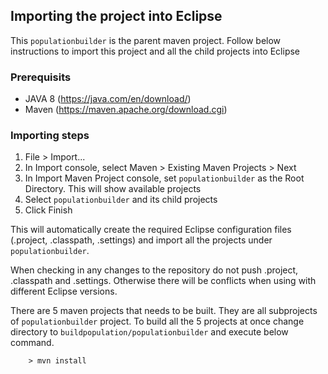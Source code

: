 ## Importing the project into Eclipse

This `populationbuilder` is the parent maven project. Follow below instructions to import this project and all the child projects into Eclipse

### Prerequisits
* JAVA 8 (https://java.com/en/download/)
* Maven (https://maven.apache.org/download.cgi)

### Importing steps
   1. File > Import...
   2. In Import console, select Maven > Existing Maven Projects > Next
   3. In Import Maven Project console, set `populationbuilder` as the Root Directory. This will show available projects
   4. Select `populationbuilder` and its child projects
   5. Click Finish
  
This will automatically create the required Eclipse configuration files (.project, .classpath, .settings) and import all the projects under `populationbuilder`.

When checking in any changes to the repository do not push .project, .classpath and .settings. Otherwise there will be conflicts when using with different Eclipse versions.

There are 5 maven projects that needs to be built. They are all subprojects of `populationbuilder` project. To build all the 5 projects at once change directory to `buildpopulation/populationbuilder` and execute below command.

        > mvn install